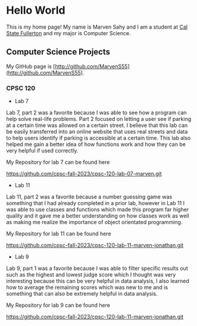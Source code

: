 # Hello World

This is my home page! My name is Marven Sahy and I am a student at [Cal State Fullerton](http://www.fullerton.edu/) and my major is Computer Science.

## Computer Science Projects

My GitHub page is [http://github.com/MarvenS55](http://github.com/MarvenS55).

### CPSC 120

* Lab 7

 Lab 7, part 2 was a favorite because I was able to see how a program can
 help solve real-life problems. Part 2 focused on letting a user see if 
 parking at a certain time was allowed on a certain street. I believe 
 that this lab can be easily transferred into an online website that 
 uses real streets and data to help users identify if parking is 
 accessible at a certain time. This lab also helped me gain a better 
 idea of how functions work and how they can be very helpful if used correctly.

 My Repository for lab 7 can be found here 
 
 https://github.com/cpsc-fall-2023/cpsc-120-lab-07-marven.git
 

 * Lab 11

Lab 11, part 2 was a favorite because a number guessing game was something that I had already completed in a prior lab, however in Lab 11 I was able to use classes and functions which made this program far higher quality and it gave me a better understanding on how classes work as well as making me realize the importance of object orientated programming. 

My Repository for lab 11 can be found here

https://github.com/cpsc-fall-2023/cpsc-120-lab-11-marven-jonathan.git


 * Lab 9

Lab 9, part 1 was a favorite because I was able to filter specific results out such as the highest and lowest judge score which I thought was very interesting because this can be very helpful in data analysis, I also learned how to average the remaining scores which was new to me and is something that can also be extremely helpful in data analysis. 

My Repository for lab 9 can be found here

https://github.com/cpsc-fall-2023/cpsc-120-lab-11-marven-jonathan.git
